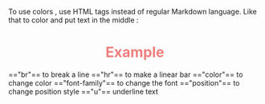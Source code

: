 To use colors , use HTML tags instead of regular Markdown language.
Like that to color and put text in the middle : <h1 style="color:#F08080;  display: flex;  align-items: center; justify-content: center;">Example</h1>

=="br"== to break a line
=="hr"== to make a linear bar 
=="color"== to change color
=="font-family"== to change the font 
=="position"== to change position style
=="u"== underline text









